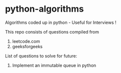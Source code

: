 # python-algorithms
Algorithms coded up in python - Useful for Interviews !

This repo consists of questions compiled from 
1) leetcode.com
2) geeksforgeeks

List of questions to solve for future:

1) Implement an immutable queue in python